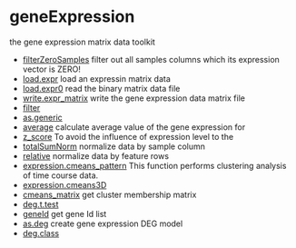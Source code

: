# geneExpression

the gene expression matrix data toolkit

+ [filterZeroSamples](geneExpression/filterZeroSamples.1) filter out all samples columns which its expression vector is ZERO!
+ [load.expr](geneExpression/load.expr.1) load an expressin matrix data
+ [load.expr0](geneExpression/load.expr0.1) read the binary matrix data file
+ [write.expr_matrix](geneExpression/write.expr_matrix.1) write the gene expression data matrix file
+ [filter](geneExpression/filter.1) 
+ [as.generic](geneExpression/as.generic.1) 
+ [average](geneExpression/average.1) calculate average value of the gene expression for
+ [z_score](geneExpression/z_score.1) To avoid the influence of expression level to the 
+ [totalSumNorm](geneExpression/totalSumNorm.1) normalize data by sample column
+ [relative](geneExpression/relative.1) normalize data by feature rows
+ [expression.cmeans_pattern](geneExpression/expression.cmeans_pattern.1) This function performs clustering analysis of time course data. 
+ [expression.cmeans3D](geneExpression/expression.cmeans3D.1) 
+ [cmeans_matrix](geneExpression/cmeans_matrix.1) get cluster membership matrix
+ [deg.t.test](geneExpression/deg.t.test.1) 
+ [geneId](geneExpression/geneId.1) get gene Id list
+ [as.deg](geneExpression/as.deg.1) create gene expression DEG model
+ [deg.class](geneExpression/deg.class.1) 
